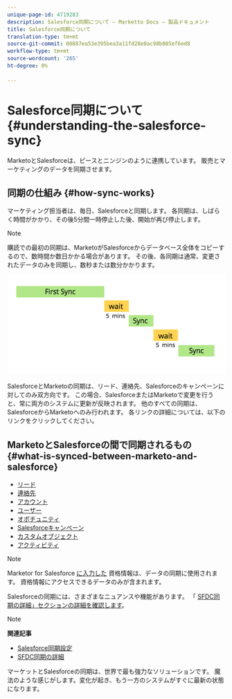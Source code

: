 ```yaml
---
unique-page-id: 4719283
description: Salesforce同期について — Marketto Docs — 製品ドキュメント
title: Salesforce同期について
translation-type: tm+mt
source-git-commit: 00887ea53e395bea3a11fd28e0ac98b085ef6ed8
workflow-type: tm+mt
source-wordcount: '265'
ht-degree: 0%

---
```



# Salesforce同期について {#understanding-the-salesforce-sync}

MarketoとSalesforceは、ピースとニンジンのように連携しています。 販売とマーケティングのデータを同期させます。

## 同期の仕組み {#how-sync-works}

マーケティング担当者は、毎日、Salesforceと同期します。 各同期は、しばらく時間がかかり、その後5分間一時停止した後、開始が再び停止します。

>[!NOTE]
>
>購読での最初の同期は、MarketoがSalesforceからデータベース全体をコピーするので、数時間か数日かかる場合があります。 その後、各同期は通常、変更されたデータのみを同期し、数秒または数分かかります。

![](assets/sync-illustration.png)

SalesforceとMarketoの同期は、リード、連絡先、Salesforceのキャンペーンに対してのみ双方向です。 この場合、SalesforceまたはMarketoで変更を行うと、常に両方のシステムに更新が反映されます。 他のすべての同期は、SalesforceからMarketoへのみ行われます。 各リンクの詳細については、以下のリンクをクリックしてください。

## MarketoとSalesforceの間で同期されるもの {#what-is-synced-between-marketo-and-salesforce}

* [リード](sfdc-sync-details/sfdc-sync-lead-sync.md)
* [連絡先](sfdc-sync-details/sfdc-sync-contact-sync.md)
* [アカウント](sfdc-sync-details/sfdc-sync-account-sync.md)
* [ユーザー](sfdc-sync-details/sfdc-sync-lead-account-owner-sync.md)
* [オポチュニティ](sfdc-sync-details/sfdc-sync-opportunity-sync.md)
* [Salesforceキャンペーン](sfdc-sync-details/sfdc-sync-campaign-sync.md)
* [カスタムオブジェクト](sfdc-sync-details/sfdc-sync-custom-object-sync.md)
* [アクティビティ](sfdc-sync-details/sfdc-sync-activity-sync.md)

>[!NOTE]
>
>Marketor for Salesforce [に入力した](setup/enterprise-unlimited-edition/step-2-of-3-create-a-salesforce-user-for-marketo-enterprise-unlimited.md) 資格情報は、データの同期に使用されます。 資格情報にアクセスできるデータのみが含まれます。

Salesforceの同期には、さまざまなニュアンスや機能があります。 「 [SFDC同期の詳細」セクションの詳細を確認します](http://docs.marketo.com/display/docs/sfdc+sync+details)。

>[!NOTE]
>
>**関連記事**
>
>* [Salesforce同期設定](http://docs.marketo.com/display/docs/setup)
>* [SFDC同期の詳細](http://docs.marketo.com/display/docs/sfdc+sync+details)

>



マーケットとSalesforceの同期は、世界で最も強力なソリューションです。 魔法のような感じがします。変化が起き、もう一方のシステムがすぐに最新の状態になります。